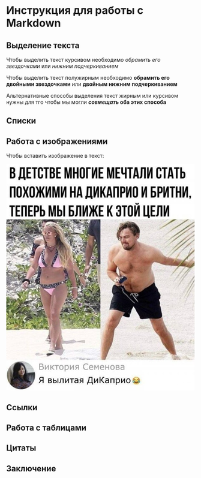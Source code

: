 # Инструкция для работы с Markdown

## Выделение текста

Чтобы выделить текст курсивом необходимо *обрамить его звездочками* или _нижним подчеркиванием_

Чтобы выделить текст полужирным необходимо **обрамить его двойными звездочками** или __двойным нижним подчеркиванием__

Альтернативные способы выделения текст жирным или курсивом нужны для тго чтобы мы могли **_совмещать_ оба этих способа**

## Списки

## Работа с изображениями

Чтобы вставить изображение в текст:

![Привет это тефтелька](рис.jpg)

## Ссылки

## Работа с таблицами

## Цитаты

## Заключение
